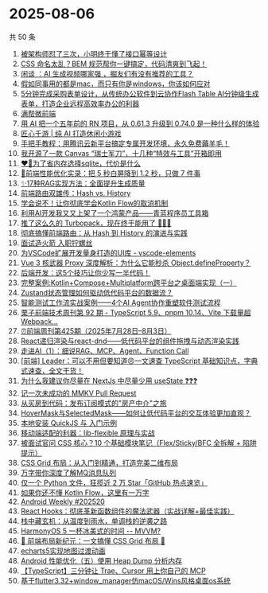 # 2025-08-06

共 50 条

<!-- BEGIN JUEJIN -->
<!-- 最后更新时间 2025-08-06 01:36:47 +0800 -->
1. [被架构师怼了三次，小明终于懂了接口幂等设计](https://juejin.cn/post/7533554238204788777)
1. [CSS 命名太乱？BEM 规范帮你一键搞定，代码清爽到飞起！](https://juejin.cn/post/7533471580984770603)
1. [闲谈 ：AI 生成视频哪家强 ，掘友们有没有推荐的工具？](https://juejin.cn/post/7533861390501314612)
1. [假如同事用的都是mac，而只有你是windows，你该如何应对](https://juejin.cn/post/7534260023296294955)
1. [5分钟完成采购表单设计，从传统办公软件到云协作Flash Table AI分钟级生成表单，打造企业远程高效率办公的利器](https://juejin.cn/post/7534879121093591079)
1. [满帮微前端](https://juejin.cn/post/7534370442350886963)
1. [用 AI 把一个五年前的 RN 项目，从 0.61.3 升级到 0.74.0 是一种什么样的体验](https://juejin.cn/post/7534367912388427815)
1. [匠心千游 | 纯 AI 打造休闲小游戏](https://juejin.cn/post/7534578384338042914)
1. [手把手教程：用腾讯云新平台搞定专属开发环境，永久免费薅羊毛！](https://juejin.cn/post/7533521571568107562)
1. [我开源了一款 Canvas “瑞士军刀”，十几种“特效与工具”开箱即用](https://juejin.cn/post/7534114816282689574)
1. [❤️‍🔥为了省内存选择sqlite，代价是什么](https://juejin.cn/post/7534549098647289891)
1. [🚀前端性能优化实录：把 5 秒白屏降到 1.2 秒，只做 7 件事](https://juejin.cn/post/7534568184419057691)
1. [✨17种RAG实现方法：全面提升生成质量](https://juejin.cn/post/7533557929364340751)
1. [前端路由双雄传：Hash vs. History](https://juejin.cn/post/7533619109297864739)
1. [学会说不！让你彻底学会Kotlin Flow的取消机制](https://juejin.cn/post/7533554238204100649)
1. [利用AI开发我又又上架了一个鸿蒙产品——青蓝程序员工具箱](https://juejin.cn/post/7533538438009077799)
1. [推了这么久的 Turbopack，现在终于能用了 🤔🤔🤔](https://juejin.cn/post/7534284083800047657)
1. [彻底搞懂前端路由：从 Hash 到 History 的演进与实践](https://juejin.cn/post/7533554238204280873)
1. [面试造火箭 入职拧螺丝](https://juejin.cn/post/7534367912389115943)
1. [为VSCode扩展开发量身打造的UI库 - vscode-elements](https://juejin.cn/post/7533807870188470311)
1. [Vue 3 核武器 Proxy 深度解析：为什么它能秒杀 Object.defineProperty？](https://juejin.cn/post/7533538912204488743)
1. [后端开发：这5个技巧让你少写一半代码！](https://juejin.cn/post/7533870055282655275)
1. [完整案例:Kotlin+Compose+Multiplatform跨平台之桌面端实现（一）](https://juejin.cn/post/7534386099231572006)
1. [Zustand状态管理如何驱动低代码平台的数据流？](https://juejin.cn/post/7533538912205111335)
1. [智能测试工作流实战案例——4个AI Agent协作重塑软件测试流程](https://juejin.cn/post/7533512134002409522)
1. [栗子前端技术周刊第 92 期 - TypeScript 5.9、pnpm 10.14、Vite 下载量超 Webpack...](https://juejin.cn/post/7534161319759839284)
1. [⏰前端周刊第425期（2025年7月28日–8月3日）](https://juejin.cn/post/7534008709216026651)
1. [React递归渲染与react-dnd——低代码平台的组件拖拽与动态渲染实践](https://juejin.cn/post/7533543653273567273)
1. [走进AI（1）：细说RAG、MCP、Agent、Function Call](https://juejin.cn/post/7533503751006535680)
1. [[前端] Leader：可以不用但要知道😠一文速查 TypeScript 基础知识点，字典式速查，全文干货！](https://juejin.cn/post/7533955393963360283)
1. [为什么我建议你尽量在 NextJs 中尽量少用 useState ❓❓❓](https://juejin.cn/post/7533807870187372583)
1. [记一次未成功的 MMKV Pull Request](https://juejin.cn/post/7533538912205914151)
1. [从买房到代码：发布订阅模式的"房产中介"之旅](https://juejin.cn/post/7533471580985131051)
1. [HoverMask与SelectedMask——如何让低代码平台的交互体验更加直观？](https://juejin.cn/post/7533870055282196523)
1. [本地安装 QuickJS 与 入门示例](https://juejin.cn/post/7534161319760019508)
1. [移动端适配的利器：lib-flexible 原理与实战](https://juejin.cn/post/7533557328043491328)
1. [被面试官问 CSS 核心？10 个基础模块笔记（Flex/Sticky/BFC 全拆解 + 陷阱提示）](https://juejin.cn/post/7534518832078274598)
1. [CSS Grid 布局：从入门到精通，打造完美二维布局](https://juejin.cn/post/7533543531388043264)
1. [万字带你深度了解MQ消息队列](https://juejin.cn/post/7533459820097519658)
1. [仅一个 Python 文件，狂揽近 2 万 Star「GitHub 热点速览」](https://juejin.cn/post/7534879121092935719)
1. [如果你还不懂 Kotlin Flow，这里有一万字](https://juejin.cn/post/7534162607893594164)
1. [Android Weekly #202520](https://juejin.cn/post/7533801117520936998)
1. [React Hooks：彻底革新函数组件的魔法武器（实战详解+最佳实践）](https://juejin.cn/post/7533529145314656306)
1. [栈中藏玄机：从温度到雨水，单调栈的逆袭之路](https://juejin.cn/post/7533513165415088143)
1. [HarmonyOS 5 一杯冰美式的时间 -- MVVM?](https://juejin.cn/post/7534613534082056202)
1. [🚀 前端布局新纪元：一文搞懂 CSS Grid 布局 🧩](https://juejin.cn/post/7534234766918729770)
1. [echarts5实现地图过渡动画](https://juejin.cn/post/7533853983913164835)
1. [Android 性能优化（五）使用 Heap Dump 分析内存 ](https://juejin.cn/post/7533529145315409970)
1. [【TypeScript】三分钟让 Trae、Cursor 用上你自己的 MCP](https://juejin.cn/post/7533521571567403050)
1. [基于flutter3.32+window_manager仿macOS/Wins风格桌面os系统](https://juejin.cn/post/7534184729319440419)
<!-- END JUEJIN -->